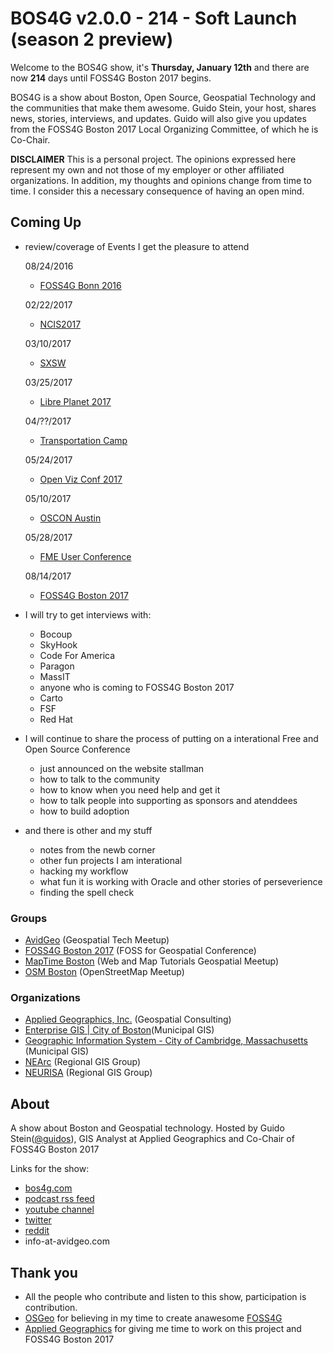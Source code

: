 # BOS4G v2.0.0 - 214 - Soft Launch (season 2 preview)

Welcome to the BOS4G show, it's **Thursday, January 12th** and there are now **214** days until FOSS4G Boston 2017 begins.

BOS4G is a show about Boston, Open Source, Geospatial Technology and the communities that make them awesome. Guido Stein, your host, shares news, stories, interviews, and updates. Guido will also give you updates from the FOSS4G Boston 2017 Local Organizing Committee, of which he is Co-Chair.

**DISCLAIMER** This is a personal project. The opinions expressed here represent my own and not those of my employer or other affiliated organizations. In addition, my thoughts and opinions change from time to time. I consider this a necessary consequence of having an open mind.

## Coming Up

- review/coverage of Events I get the pleasure to attend

  08/24/2016

  - [FOSS4G Bonn 2016](http://2016.foss4g.org)

  02/22/2017

  - [NCIS2017](http://ncgisconference.com)

  03/10/2017

  - [SXSW](https://www.sxsw.com)

  03/25/2017

  - [Libre Planet 2017](https://libreplanet.org/2017)

  04/??/2017

  - [Transportation Camp](http://transportationcamp.org)

  05/24/2017

  - [Open Viz Conf 2017](https://openvisconf.com/#register)

  05/10/2017

  - [OSCON Austin](http://conferences.oreilly.com/oscon/oscon-tx)

  05/28/2017

  - [FME User Conference](https://fmeuc.com)

  08/14/2017

  - [FOSS4G Boston 2017](http://2017.foss4g.org/)

- I will try to get interviews with:

  - Bocoup
  - SkyHook
  - Code For America
  - Paragon
  - MassIT
  - anyone who is coming to FOSS4G Boston 2017
  - Carto
  - FSF
  - Red Hat

- I will continue to share the process of putting on a interational Free and Open Source Conference

  - just announced on the website stallman
  - how to talk to the community
  - how to know when you need help and get it
  - how to talk people into supporting as sponsors and atenddees
  - how to build adoption

- and there is other and my stuff

  - notes from the newb corner
  - other fun projects I am interational
  - hacking my workflow
  - what fun it is working with Oracle and other stories of perseverience
  - finding the spell check

### Groups

- [AvidGeo](http://www.avidgeo.com) (Geospatial Tech Meetup)
- [FOSS4G Boston 2017](http://2017.foss4g.org) (FOSS for Geospatial Conference)
- [MapTime Boston](http://www.meetup.com/Maptime-Boston) (Web and Map Tutorials Geospatial Meetup)
- [OSM Boston](http://www.meetup.com/OpenStreetMap-Boston) (OpenStreetMap Meetup)

### Organizations

- [Applied Geographics, Inc.](www.appgeo.com) (Geospatial Consulting)
- [Enterprise GIS | City of Boston](https://www.cityofboston.gov/maps/)(Municipal GIS)
- [Geographic Information System - City of Cambridge, Massachusetts](http://www.cambridgema.gov/GIS/) (Municipal GIS)
- [NEArc](http://www.northeastarc.org/) (Regional GIS Group)
- [NEURISA](http://www.neurisa.org/) (Regional GIS Group)

## About

A show about Boston and Geospatial technology. Hosted by Guido Stein([@guidos](http://www.twitter.com/guidos)), GIS Analyst at Applied Geographics and Co-Chair of FOSS4G Boston 2017

Links for the show:

- [bos4g.com](http://bos4g.com)
- [podcast rss feed](http://feeds.soundcloud.com/users/soundcloud:users:208014781/sounds.rss)
- [youtube channel](https://www.youtube.com/channel/UCZaniYbhIE23wmZU48-XgQg)
- [twitter](http://www.twitter.com/bos4g)
- [reddit](https://www.reddit.com/r/bos4g)
- info-at-avidgeo.com

## Thank you

- All the people who contribute and listen to this show, participation is contribution.
- [OSGeo](http://www.osgeo.org/) for believing in my time to create anawesome [FOSS4G](http://foss4g.org)
- [Applied Geographics](http://appgeo.com) for giving me time to work on this project and FOSS4G Boston 2017
